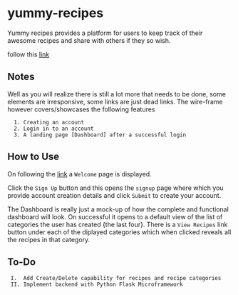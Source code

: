# yummy-recipes
Yummy recipes provides a platform for users to keep track of their awesome recipes and share with others if they so wish.

follow this [link](https://indungu.github.io/yummy-recipes)

## Notes
Well as you will realize there is still a lot more that needs to be done, some elements are irresponsive, some links are just dead links.
The wire-frame however covers/showcases the following features
``` 
  1. Creating an account 
  2. Login in to an account
  3. A landing page [Dashboard] after a successful login
```

## How to Use
On following the [link](https://indungu.github.io/yummy-recipes) a `Welcome` page is displayed.

Click the `Sign Up` button and this opens the `signup` page where which you provide account creation details and click `Submit`
to create your account.

The Dashboard is really just a mock-up of how the complete and functional dashboard will look. 
On successful it opens to a default view of the list of categories the user has created {the last four}.
There is a `View Recipes` link button under each of the diplayed categories which when clicked reveals
 all the recipes in that category.
 
 ## To-Do
 ```
  I.  Add Create/Delete capability for recipes and recipe categories
  II. Implement backend with Python Flask Microframework
 ```
